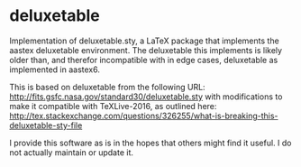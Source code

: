 # deluxetable

Implementation of deluxetable.sty, a LaTeX package that implements the 
aastex deluxetable environment. The deluxetable this implements is likely
older than, and therefor incompatible with in edge cases, deluxetable 
as implemented in aastex6.

This is based on deluxetable from the following URL:
http://fits.gsfc.nasa.gov/standard30/deluxetable.sty
with modifications to make it compatible with TeXLive-2016, as outlined
here:
http://tex.stackexchange.com/questions/326255/what-is-breaking-this-deluxetable-sty-file

I provide this software as is in the hopes that others might find it useful. I do not actually maintain or update it.
